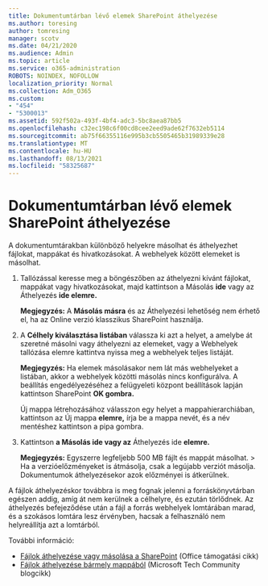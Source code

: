 ```yaml
---
title: Dokumentumtárban lévő elemek SharePoint áthelyezése
ms.author: toresing
author: tomresing
manager: scotv
ms.date: 04/21/2020
ms.audience: Admin
ms.topic: article
ms.service: o365-administration
ROBOTS: NOINDEX, NOFOLLOW
localization_priority: Normal
ms.collection: Adm_O365
ms.custom:
- "454"
- "5300013"
ms.assetid: 592f502a-493f-4bf4-adc3-5bc8aea87bb5
ms.openlocfilehash: c32ec198c6f00cd8cee2eed9ade62f7632eb5114
ms.sourcegitcommit: ab75f66355116e995b3cb5505465b31989339e28
ms.translationtype: MT
ms.contentlocale: hu-HU
ms.lasthandoff: 08/13/2021
ms.locfileid: "58325687"
---
```

# <a name="copy-or-move-items-in-a-sharepoint-document-library"></a>Dokumentumtárban lévő elemek SharePoint áthelyezése

A dokumentumtárakban különböző helyekre másolhat és áthelyezhet fájlokat, mappákat és hivatkozásokat. A webhelyek között elemeket is másolhat. 
  
1. Tallózással keresse meg a böngészőben az áthelyezni kívánt fájlokat, mappákat vagy hivatkozásokat, majd kattintson a Másolás **ide** vagy az Áthelyezés **ide elemre.**

    **Megjegyzés:** A  **Másolás másra** és az Áthelyezési lehetőség nem érhető el, ha az Online verzió klasszikus SharePoint használja.
  
2. A **Célhely kiválasztása listában** válassza ki azt a helyet,  a amelybe át szeretné másolni vagy áthelyezni az elemeket, vagy a Webhelyek tallózása elemre kattintva nyissa meg a webhelyek teljes listáját.

    **Megjegyzés:** Ha elemek másolásakor nem lát más webhelyeket a listában, akkor a webhelyek közötti másolás nincs konfigurálva. A beállítás engedélyezéséhez a felügyeleti központ beállítások lapján kattintson SharePoint **OK gombra.**
  
    Új mappa létrehozásához válasszon egy helyet a mappahierarchiában, kattintson az Új mappa **elemre,** írja be a mappa nevét, és a név mentéshez kattintson a pipa gombra.

3. Kattintson **a Másolás ide vagy az** Áthelyezés ide **elemre.**

    **Megjegyzés:** Egyszerre legfeljebb 500 MB fájlt és mappát másolhat. > Ha a verzióelőzményeket is átmásolja, csak a legújabb verziót másolja. Dokumentumok áthelyezésekor azok előzményei is átkerülnek.
  
 A fájlok áthelyezéskor továbbra is meg fognak jelenni a forráskönyvtárban egészen addig, amíg át nem kerülnek a célhelyre, és ezután törlődnek. Az áthelyezés befejeződése után a fájl a forrás webhelyek lomtárában marad, és a szokásos lomtára lesz érvényben, hacsak a felhasználó nem helyreállítja azt a lomtárból.

További információ:

 - [Fájlok áthelyezése vagy másolása a SharePoint](https://support.office.com/article/move-or-copy-files-in-sharepoint-00e2f483-4df3-46be-a861-1f5f0c1a87bc) (Office támogatási cikk)
 - [Fájlok áthelyezése bármely mappából](https://techcommunity.microsoft.com/t5/Microsoft-SharePoint-Blog/Now-move-files-anywhere-in-Office-365-SharePoint-and-OneDrive/ba-p/146973) (Microsoft Tech Community blogcikk)  